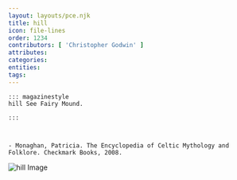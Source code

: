 ```yaml
---
layout: layouts/pce.njk
title: hill
icon: file-lines
order: 1234
contributors: [ 'Christopher Godwin' ]
attributes:
categories:
entities:
tags:
---
```

``` tab [group1:Info]
::: magazinestyle
hill See Fairy Mound.

:::
```
``` tab [group1:Attributes]
```
``` tab [group1:Entities]
```
``` tab [group1:Sources]
- Monaghan, Patricia. The Encyclopedia of Celtic Mythology and Folklore. Checkmark Books, 2008.
```
![hill Image](https://upload.wikimedia.org/wikipedia/commons/thumb/f/f2/Vue_du_village_de_Saint-Paul-de-Vence_depuis_la_route_de_La_Colle.jpg/1200px-Vue_du_village_de_Saint-Paul-de-Vence_depuis_la_route_de_La_Colle.jpg)
